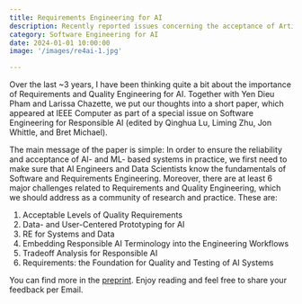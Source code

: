 ```yaml
---
title: Requirements Engineering for AI
description: Recently reported issues concerning the acceptance of Artificial Intelligence (AI) solutions after deployment, e.g. in the medical, automotive, or scientific domains, stress the importance of RE for designing and delivering Responsible AI systems. In this paper, we argue that RE should not only be carefully conducted but also tailored for Responsible AI. We outline related challenges for research and practice.
category: Software Engineering for AI
date: 2024-01-01 10:00:00 
image: '/images/re4ai-1.jpg'

---
```


Over the last ~3 years, I have been thinking quite a bit about the importance of Requirements and Quality Engineering for AI. 
Together with Yen Dieu Pham and Larissa Chazette, we put our thoughts into a short paper, which appeared at IEEE Computer as part of a special issue on Software Engineering for Responsible AI (edited by Qinghua Lu, Liming Zhu, Jon Whittle, and Bret Michael).
 
The main message of the paper is simple: In order to ensure the reliability and acceptance of AI- and ML- based systems in practice, we first need to make sure that AI Engineers and Data Scientists know the fundamentals of Software and Requirements Engineering. Moreover, there are at least 6 major challenges related to Requirements and Quality Engineering, which we should address as a community of research and practice. These are:
 
1. Acceptable Levels of Quality Requirements
2. Data- and User-Centered Prototyping for AI
3. RE for Systems and Data
4. Embedding Responsible AI Terminology into the Engineering Workflows 
5. Tradeoff Analysis for Responsible AI
6. Requirements: the Foundation for Quality and Testing of AI Systems 
 
You can find more in the [preprint](https://arxiv.org/pdf/2302.10816). Enjoy reading and feel free to share your feedback per Email. 
